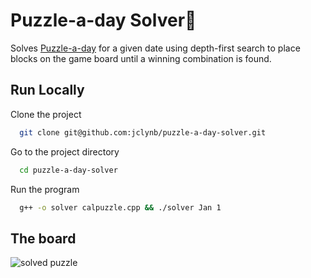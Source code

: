 # Puzzle-a-day Solver🧩

Solves [Puzzle-a-day](https://www.amazon.com/DragonFjord-Puzzle-Day-Original-Challenges/dp/B09BHV12QF?th=1) for a given date using depth-first search to place blocks on the game board until a winning combination is found.


## Run Locally

Clone the project

```bash
  git clone git@github.com:jclynb/puzzle-a-day-solver.git
```

Go to the project directory

```bash
  cd puzzle-a-day-solver
```

Run the program

```bash
  g++ -o solver calpuzzle.cpp && ./solver Jan 1
```


## The board

![solved puzzle](https://m.media-amazon.com/images/I/61CMDUOroNL.jpg)

